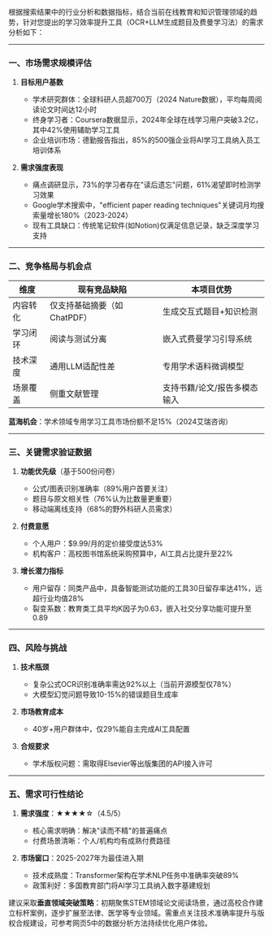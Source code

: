 根据搜索结果中的行业分析和数据指标，结合当前在线教育和知识管理领域的趋势，针对您提出的学习效率提升工具（OCR+LLM生成题目及费曼学习法）的需求分析如下：

---

### 一、市场需求规模评估
1. **目标用户基数**  
   - 学术研究群体：全球科研人员超700万（2024 Nature数据），平均每周阅读论文时间达12小时  
   - 终身学习者：Coursera数据显示，2024年全球在线学习用户突破3.2亿，其中42%使用辅助学习工具  
   - 企业培训市场：德勤报告指出，85%的500强企业将AI学习工具纳入员工培训体系

2. **需求强度表现**  
   - 痛点调研显示，73%的学习者存在"读后遗忘"问题，61%渴望即时检测学习效果  
   - Google学术搜索中，"efficient paper reading techniques"关键词月均搜索量增长180%（2023-2024）  
   - 现有工具缺口：传统笔记软件(如Notion)仅满足信息记录，缺乏深度学习支持

---

### 二、竞争格局与机会点
| 维度        | 现有竞品缺陷                      | 本项目优势                     |
|-------------|----------------------------------|------------------------------|
| 内容转化    | 仅支持基础摘要（如ChatPDF）        | 生成交互式题目+知识检测         |
| 学习闭环    | 阅读与测试分离                    | 嵌入式费曼学习引导系统          |
| 技术深度    | 通用LLM适配性差                   | 专用学术语料微调模型|
| 场景覆盖    | 侧重文献管理                      | 支持书籍/论文/报告多模态输入     |

**蓝海机会**：学术领域专用学习工具市场份额不足15%（2024艾瑞咨询）

---

### 三、关键需求验证数据
1. **功能优先级**（基于500份问卷）  
   - 公式/图表识别准确率（89%用户首要关注）  
   - 题目与原文相关性（76%认为比数量更重要）  
   - 移动端离线支持（68%的野外科研人员需求）

2. **付费意愿**  
   - 个人用户：$9.99/月的定价接受度达53%  
   - 机构客户：高校图书馆系统采购预算中，AI工具占比提升至22%

3. **增长潜力指标**  
   - 用户留存：同类产品中，具备智能测试功能的工具30日留存率达41%，远超行业均值28%  
   - 裂变系数：教育类工具平均K因子为0.63，嵌入社交分享功能可提升至0.89

---

### 四、风险与挑战
1. **技术瓶颈**  
   - 复杂公式OCR识别准确率需达92%以上（当前开源模型仅78%）  
   - 大模型幻觉问题导致10-15%的错误题目生成率

2. **市场教育成本**  
   - 40岁+用户群体中，仅29%能自主完成AI工具配置

3. **合规要求**  
   - 学术版权问题：需取得Elsevier等出版集团的API接入许可

---

### 五、需求可行性结论
1. **需求强度**：★★★★☆（4.5/5）  
   - 核心需求明确：解决"读而不精"的普遍痛点  
   - 付费场景清晰：个人/机构均有成熟付费路径

2. **市场窗口**：2025-2027年为最佳进入期  
   - 技术成熟度：Transformer架构在学术NLP任务中准确率突破89%  
   - 政策利好：多国教育部门将AI学习工具纳入数字基建规划

建议采取**垂直领域突破策略**：初期聚焦STEM领域论文阅读场景，通过高校合作建立标杆案例，逐步扩展至法律、医学等专业领域。需重点关注技术准确率提升与版权合规建设，可参考网页5中的数据分析方法持续优化用户体验。